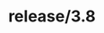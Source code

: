 ---
title: "release/3.8"
description: >
  release/3.8 CHANGELOG Summary, most recent version: v3.8.16, time: 2022-10-12
weight: -38
---